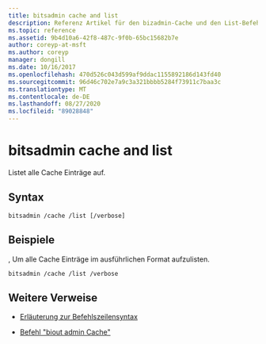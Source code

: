 ```yaml
---
title: bitsadmin cache and list
description: Referenz Artikel für den bizadmin-Cache und den List-Befehl, der alle Cache Einträge auflistet.
ms.topic: reference
ms.assetid: 9b4d10a6-42f8-487c-9f0b-65bc15682b7e
author: coreyp-at-msft
ms.author: coreyp
manager: dongill
ms.date: 10/16/2017
ms.openlocfilehash: 470d526c043d599af9ddac1155892186d143fd40
ms.sourcegitcommit: 96d46c702e7a9c3a321bbbb5284f73911c7baa3c
ms.translationtype: MT
ms.contentlocale: de-DE
ms.lasthandoff: 08/27/2020
ms.locfileid: "89028848"
---
```

# <a name="bitsadmin-cache-and-list"></a>bitsadmin cache and list

Listet alle Cache Einträge auf.

## <a name="syntax"></a>Syntax

```
bitsadmin /cache /list [/verbose]
```

## <a name="examples"></a>Beispiele

, Um alle Cache Einträge im ausführlichen Format aufzulisten.

```
bitsadmin /cache /list /verbose
```

## <a name="additional-references"></a>Weitere Verweise

- [Erläuterung zur Befehlszeilensyntax](command-line-syntax-key.md)

- [Befehl "biout admin Cache"](bitsadmin-cache.md)
